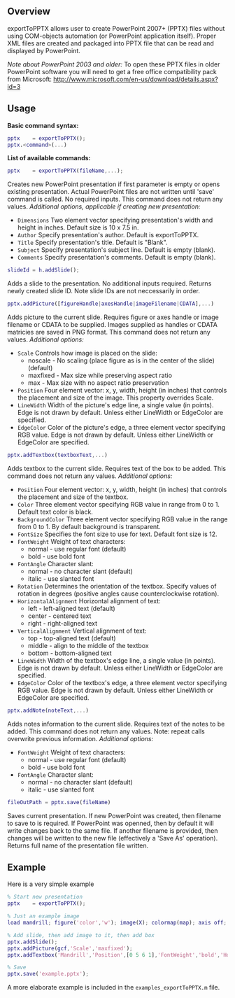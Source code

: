 ## Overview

exportToPPTX allows user to create PowerPoint 2007+ (PPTX) files without using COM-objects automation (or PowerPoint application itself). Proper XML files are created and packaged into PPTX file that can be read and displayed by PowerPoint.

*Note about PowerPoint 2003 and older:* To open these PPTX files in older PowerPoint software you will need to get a free office compatibility pack from Microsoft: http://www.microsoft.com/en-us/download/details.aspx?id=3

## Usage

**Basic command syntax:**
```matlab
pptx    = exportToPPTX();
pptx.<command>(...)
```
    
**List of available commands:**

```matlab
pptx    = exportToPPTX(fileName,...);
```

Creates new PowerPoint presentation if first parameter is empty or opens existing presentation. Actual PowerPoint files are not written until 'save' command is called. No required inputs. This command does not return any values. *Additional options, applicable if creating new presentation:*
* `Dimensions` Two element vector specifying presentation's width and height in inches. Default size is 10 x 7.5 in.
* `Author` Specify presentation's author. Default is exportToPPTX.
* `Title` Specify presentation's title. Default is "Blank".
* `Subject` Specify presentation's subject line. Default is empty (blank).
* `Comments` Specify presentation's comments. Default is empty (blank).


```matlab
slideId = h.addSlide();
```

Adds a slide to the presentation. No additional inputs required. Returns newly created slide ID. Note slide IDs are not neccessarily in order.

```matlab
pptx.addPicture([figureHandle|axesHandle|imageFilename|CDATA],...)
```

Adds picture to the current slide. Requires figure or axes handle or image filename or CDATA to be supplied. Images supplied as handles or CDATA matricies are saved in PNG format. This command does not return any values. *Additional options:*
* `Scale` Controls how image is placed on the slide:
    * noscale - No scaling (place figure as is in the center of the slide) (default)
    * maxfixed - Max size while preserving aspect ratio
    * max - Max size with no aspect ratio preservation
* `Position` Four element vector: x, y, width, height (in inches) that controls the placement and size of the image. This property overrides Scale.
* `LineWidth` Width of the picture's edge line, a single value (in points). Edge is not drawn by default. Unless either LineWidth or EdgeColor are specified. 
* `EdgeColor` Color of the picture's edge, a three element vector specifying RGB value. Edge is not drawn by default. Unless either LineWidth or EdgeColor are specified. 

```matlab
pptx.addTextbox(textboxText,...)
```

Adds textbox to the current slide. Requires text of the box to be added. This command does not return any values. *Additional options:*
* `Position` Four element vector: x, y, width, height (in inches) that controls the placement and size of the textbox.
* `Color` Three element vector specifying RGB value in range from 0 to 1. Default text color is black.
* `BackgroundColor` Three element vector specifying RGB value in the range from 0 to 1. By default background is transparent.
* `FontSize` Specifies the font size to use for text. Default font size is 12.
* `FontWeight` Weight of text characters:
    * normal - use regular font (default)
    * bold - use bold font
* `FontAngle` Character slant:
    * normal - no character slant (default)
    * italic - use slanted font
* `Rotation` Determines the orientation of the textbox. Specify values of rotation in degrees (positive angles cause counterclockwise rotation).
* `HorizontalAlignment` Horizontal alignment of text:
    * left - left-aligned text (default)
    * center - centered text
    * right - right-aligned text
* `VerticalAlignment` Vertical alignment of text:
    * top - top-aligned text (default)
    * middle - align to the middle of the textbox
    * bottom - bottom-aligned text
* `LineWidth` Width of the textbox's edge line, a single value (in points). Edge is not drawn by default. Unless either LineWidth or EdgeColor are specified. 
* `EdgeColor` Color of the textbox's edge, a three element vector specifying RGB value. Edge is not drawn by default. Unless either LineWidth or EdgeColor are specified. 

```matlab
pptx.addNote(noteText,...)
```

Adds notes information to the current slide. Requires text of the notes to be added. This command does not return any values. Note: repeat calls overwrite previous information. *Additional options:*
* `FontWeight`  Weight of text characters:
    * normal - use regular font (default)
    * bold - use bold font
* `FontAngle` Character slant:
    * normal - no character slant (default)
    * italic - use slanted font

```matlab
fileOutPath = pptx.save(fileName)
```

Saves current presentation. If new PowerPoint was created, then filename to save to is required. If PowerPoint was openned, then by default it will write changes back to the same file. If another filename is provided, then changes will be written to the new file (effectively a 'Save As' operation). Returns full name of the presentation file written.


## Example

Here is a very simple example

```matlab
% Start new presentation
pptx    = exportToPPTX();

% Just an example image
load mandrill; figure('color','w'); image(X); colormap(map); axis off; axis image;

% Add slide, then add image to it, then add box
pptx.addSlide();
pptx.addPicture(gcf,'Scale','maxfixed');
pptx.addTextbox('Mandrill','Position',[0 5 6 1],'FontWeight','bold','HorizontalAlignment','center','VerticalAlignment','bottom');

% Save
pptx.save('example.pptx');
```

A more elaborate example is included in the `examples_exportToPPTX.m` file.
